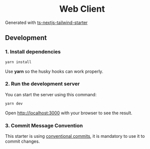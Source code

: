 <div align="center">
  <h1>Web Client</h1>
</div>

Generated with [ts-nextjs-tailwind-starter](https://github.com/theodorusclarence/ts-nextjs-tailwind-starter)

## Development

### 1. Install dependencies

```bash
yarn install
```

Use **yarn** so the husky hooks can work properly.

### 2. Run the development server

You can start the server using this command:

```bash
yarn dev
```

Open [http://localhost:3000](http://localhost:3000) with your browser to see the result.

### 3. Commit Message Convention

This starter is using [conventional commits](https://www.conventionalcommits.org/en/v1.0.0/), it is mandatory to use it to commit changes.
